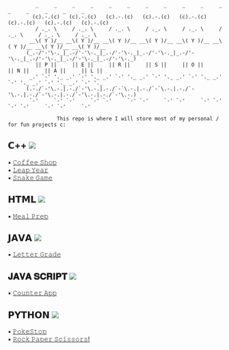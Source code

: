 ```

         _     _     _     _     _     _     _     _     _     _     _     _     _     _     _     _   
        (c).-.(c)   (c).-.(c)   (c).-.(c)   (c).-.(c)   (c).-.(c)   (c).-.(c)   (c).-.(c)   (c).-.(c)  
         / ._. \     / ._. \     / ._. \     / ._. \     / ._. \     / ._. \     / ._. \     / ._. \   
       __\( Y )/__ __\( Y )/__ __\( Y )/__ __\( Y )/__ __\( Y )/__ __\( Y )/__ __\( Y )/__ __\( Y )/__ 
      (_.-/'-'\-._|_.-/'-'\-._|_.-/'-'\-._|_.-/'-'\-._|_.-/'-'\-._|_.-/'-'\-._|_.-/'-'\-._|_.-/'-'\-._)
         || 𝙿 ||     || 𝙴 ||     || 𝚁 ||     || 𝚂 ||     || 𝙾 ||     || 𝙽 ||     || 𝙰 ||     || 𝙻 ||   
       _.' `-' '._ _.' `-' '._ _.' `-' '._ _.' `-' '._ _.' `-' '._ _.' `-' '._ _.' `-' '._ _.' `-' '._ 
      (.-./`-'\.-.|.-./`-'\.-.|.-./`-`\.-.|.-./`-`\.-.|.-./`-'\.-.|.-./`-'\.-.|.-./`-'\.-.|.-./`-'\.-.)
       `-'     `-' `-'     `-' `-'     `-' `-'     `-' `-'     `-' `-'     `-' `-'     `-' `-'     `-' 

                𝚃𝚑𝚒𝚜 𝚛𝚎𝚙𝚘 𝚒𝚜 𝚠𝚑𝚎𝚛𝚎 𝙸 𝚠𝚒𝚕𝚕 𝚜𝚝𝚘𝚛𝚎 𝚖𝚘𝚜𝚝 𝚘𝚏 𝚖𝚢 𝚙𝚎𝚛𝚜𝚘𝚗𝚊𝚕 / 𝚏𝚘𝚛 𝚏𝚞𝚗 𝚙𝚛𝚘𝚓𝚎𝚌𝚝𝚜 𝚌:

```

## 𝗖++ <img src="https://github.com/abranhe/programming-languages-logos/blob/master/src/cpp/cpp_24x24.png"/>
:black_small_square: [𝙲𝚘𝚏𝚏𝚎𝚎 𝚂𝚑𝚘𝚙](https://github.com/giannagalard/Side-Projects/blob/main/C%2B%2B/Coffee%20Shop.cpp)     
:black_small_square: [𝙻𝚎𝚊𝚙 𝚈𝚎𝚊𝚛](https://github.com/giannagalard/Side-Projects/tree/main/C%2B%2B/Leap%20Year)   
:black_small_square: [𝚂𝚗𝚊𝚔𝚎 𝙶𝚊𝚖𝚎](https://github.com/giannagalard/Side-Projects/blob/main/C%2B%2B/Snake%20Game.cpp)

## 𝗛𝗧𝗠𝗟 <img src="https://github.com/abranhe/programming-languages-logos/blob/master/src/html/html_24x24.png"/>  
:black_small_square: [𝙼𝚎𝚊𝚕 𝙿𝚛𝚎𝚙](https://github.com/giannagalard/Side-Projects/tree/main/HTML/Meal%20Prep)  

## 𝗝𝗔𝗩𝗔 <img src="https://github.com/abranhe/programming-languages-logos/blob/master/src/java/java_24x24.png"/>  
:black_small_square: [𝙻𝚎𝚝𝚝𝚎𝚛 𝙶𝚛𝚊𝚍𝚎](https://github.com/giannagalard/Side-Projects/blob/main/Java/LetterGrade.java)  

## 𝐉𝐀𝐕𝐀 𝐒𝐂𝐑𝐈𝐏𝐓 <img src="https://raw.githubusercontent.com/abranhe/programming-languages-logos/master/src/javascript/javascript_24x24.png"/>  
:black_small_square: [𝙲𝚘𝚞𝚗𝚝𝚎𝚛 𝙰𝚙𝚙](https://github.com/giannagalard/Side-Projects/tree/main/Java%20Script/Counter%20App)  

## 𝗣𝗬𝗧𝗛𝗢𝗡 <img src="https://github.com/abranhe/programming-languages-logos/blob/master/src/python/python_24x24.png"/>
:black_small_square: [𝙿𝚘𝚔𝚎𝚂𝚝𝚘𝚙](https://github.com/giannagalard/Side-Projects/blob/main/Python/PokeStop.py)   
:black_small_square: [𝚁𝚘𝚌𝚔 𝙿𝚊𝚙𝚎𝚛 𝚂𝚌𝚒𝚜𝚜𝚘𝚛𝚜!](https://github.com/giannagalard/Side-Projects/blob/main/Python/Rock%20Paper%20Scissors.py)

